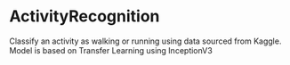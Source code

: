 # ActivityRecognition
Classify an activity as walking or running using data sourced from Kaggle. Model is based on Transfer Learning using InceptionV3
